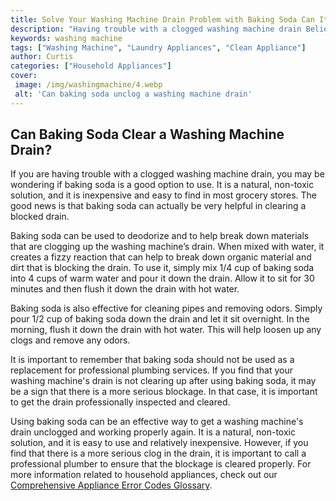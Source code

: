 ```yaml
---
title: Solve Your Washing Machine Drain Problem with Baking Soda Can It Unclog
description: "Having trouble with a clogged washing machine drain Believe it or not baking soda could be the answer Learn how this common kitchen staple can help with your drain problem in this post"
keywords: washing machine
tags: ["Washing Machine", "Laundry Appliances", "Clean Appliance"]
author: Curtis
categories: ["Household Appliances"]
cover: 
 image: /img/washingmachine/4.webp
 alt: 'Can baking soda unclog a washing machine drain'
---
```

## Can Baking Soda Clear a Washing Machine Drain?
If you are having trouble with a clogged washing machine drain, you may be wondering if baking soda is a good option to use. It is a natural, non-toxic solution, and it is inexpensive and easy to find in most grocery stores. The good news is that baking soda can actually be very helpful in clearing a blocked drain. 

Baking soda can be used to deodorize and to help break down materials that are clogging up the washing machine’s drain. When mixed with water, it creates a fizzy reaction that can help to break down organic material and dirt that is blocking the drain. To use it, simply mix 1/4 cup of baking soda into 4 cups of warm water and pour it down the drain. Allow it to sit for 30 minutes and then flush it down the drain with hot water. 

Baking soda is also effective for cleaning pipes and removing odors. Simply pour 1/2 cup of baking soda down the drain and let it sit overnight. In the morning, flush it down the drain with hot water. This will help loosen up any clogs and remove any odors. 

It is important to remember that baking soda should not be used as a replacement for professional plumbing services. If you find that your washing machine's drain is not clearing up after using baking soda, it may be a sign that there is a more serious blockage. In that case, it is important to get the drain professionally inspected and cleared. 

Using baking soda can be an effective way to get a washing machine's drain unclogged and working properly again. It is a natural, non-toxic solution, and it is easy to use and relatively inexpensive. However, if you find that there is a more serious clog in the drain, it is important to call a professional plumber to ensure that the blockage is cleared properly. For more information related to household appliances, check out our [Comprehensive Appliance Error Codes Glossary](./error-codes/).
